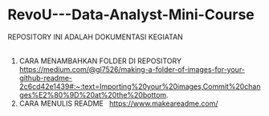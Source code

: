 # RevoU---Data-Analyst-Mini-Course
REPOSITORY INI ADALAH DOKUMENTASI KEGIATAN
<br></br>
1. CARA MENAMBAHKAN FOLDER DI REPOSITORY &nbsp;
https://medium.com/@gl7526/making-a-folder-of-images-for-your-github-readme-2c6cd42e1439#:~:text=Importing%20your%20images,Commit%20changes%E2%80%9D%20at%20the%20bottom.
2. CARA MENULIS README &nbsp;
https://www.makeareadme.com/
